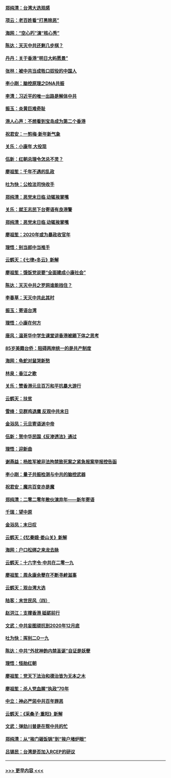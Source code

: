 #### [郑纯清：台湾大选观感](../pages/nsc993/n11786210.md?t=01120844) 
#### [项云：老百姓看“打黑除恶”](../pages/nsc993/n11785398.md?t=01120844) 
#### [海网：“空心朽”演“核心秀”](../pages/nsc993/n11783874.md?t=01120844) 
#### [陈达：天灭中共还剩几步棋？](../pages/nsc993/n11783719.md?t=01120844) 
#### [丹丹：关于香港“明日大屿愿景”](../pages/nsc993/n11783273.md?t=01120844) 
#### [张林：被中共当成牲口奴役的中国人](../pages/nsc993/n11782397.md?t=01120844) 
#### [李小刚：脑控原理之DNA共振](../pages/nsc993/n11780962.md?t=01120844) 
#### [李清：习近平的唯一出路是解体中共](../pages/nsc993/n11780866.md?t=01120844) 
#### [振玉：炎黄巨难奇耻](../pages/nsc993/n11779632.md?t=01120844) 
#### [港人心声：不想看到宝岛成为第二个香港](../pages/nsc993/n11778817.md?t=01120844) 
#### [祝君安：一剪梅‧新年新气象](../pages/nsc993/n11776340.md?t=01120844) 
#### [关乐：小康年 大役现](../pages/nsc993/n11774213.md?t=01120844) 
#### [伍新：红朝总理令怎总不灵？](../pages/nsc993/n11770813.md?t=01120844) 
#### [廖祖笙：千年不遇的乱政](../pages/nsc993/n11770373.md?t=01120844) 
#### [吐为快：公检法司快收手](../pages/nsc993/n11770359.md?t=01120844) 
#### [郑纯清：恶党末日临 动辄挨掌嘴](../pages/nsc993/n11769912.md?t=01120844) 
#### [关乐：就王志民下台寄语有良港警](../pages/nsc993/n11769903.md?t=01120844) 
#### [郑纯清：恶党末日临 动辄挨掌嘴](../pages/nsc993/n11769356.md?t=01120844) 
#### [廖祖笙：2020年或为暴政收官年](../pages/nsc993/n11768216.md?t=01120844) 
#### [理悟：别当郎中当推手](../pages/nsc993/n11768243.md?t=01120844) 
#### [云鹤天：《七律▪冬云》新解](../pages/nsc993/n11768204.md?t=01120844) 
#### [廖祖笙：饿饭党说要“全面建成小康社会”](../pages/nsc993/n11767482.md?t=01120844) 
#### [陈达：天灭中共之罗网谁能挡住？](../pages/nsc993/n11767465.md?t=01120844) 
#### [李春草：天灭中共此其时](../pages/nsc993/n11767452.md?t=01120844) 
#### [振玉：寄语台湾](../pages/nsc993/n11767432.md?t=01120844) 
#### [理悟：小康在何方](../pages/nsc993/n11767394.md?t=01120844) 
#### [唐风：温哥华中学生课堂讲香港被踢下体之思考](../pages/nsc993/n11766848.md?t=01120844) 
#### [85岁美籍台侨：阻碍两岸统一的是共产制度](../pages/nsc993/n11765043.md?t=01120844) 
#### [海网：龟蛇对鼠哭新愁](../pages/nsc993/n11764895.md?t=01120844) 
#### [林泉：香江之歌](../pages/nsc993/n11764415.md?t=01120844) 
#### [关乐：赞香港元旦百万和平抗暴大游行](../pages/nsc993/n11764382.md?t=01120844) 
#### [云鹤天：扶贫](../pages/nsc993/n11764245.md?t=01120844) 
#### [雪绮：见群鸡退鹰  反观中共末日](../pages/nsc993/n11762112.md?t=01120844) 
#### [金浴凤：元旦寄语迷中帝](../pages/nsc993/n11761788.md?t=01120844) 
#### [伍新：贺中华民国《反渗透法》通过](../pages/nsc993/n11761994.md?t=01120844) 
#### [理悟：迎新曲](../pages/nsc993/n11761152.md?t=01120844) 
#### [谢燕益：杨胜军被非法拘禁致死案之紧急报案举报控告函](../pages/nsc993/n11756134.md?t=01120844) 
#### [李小刚：量子共振检测与中共的脑控武器](../pages/nsc993/n11754518.md?t=01120844) 
#### [祝君安：魔共百变亦是魔](../pages/nsc993/n11754469.md?t=01120844) 
#### [郑纯清：二零二零年散伙演弃年——新年寄语](../pages/nsc993/n11754195.md?t=01120844) 
#### [千瑞：望中原](../pages/nsc993/n11754159.md?t=01120844) 
#### [金浴凤：末日叹](../pages/nsc993/n11752359.md?t=01120844) 
#### [云鹤天：《忆秦娥‧娄山关》新解](../pages/nsc993/n11752348.md?t=01120844) 
#### [海网：户口松绑之来龙去脉](../pages/nsc993/n11752328.md?t=01120844) 
#### [云鹤天：十六字令‧中共在二零一九](../pages/nsc993/n11752305.md?t=01120844) 
#### [廖祖笙：周永康余孽在不断寻衅滋事](../pages/nsc993/n11751013.md?t=01120844) 
#### [云鹤天：观台湾大选](../pages/nsc993/n11751007.md?t=01120844) 
#### [陆客：末世民风（四）](../pages/nsc993/n11749203.md?t=01120844) 
#### [赵洪江：支撑香港 砥砺前行](../pages/nsc993/n11748482.md?t=01120844) 
#### [文武：中共妄图顽抗到2020年12月底](../pages/nsc993/n11748446.md?t=01120844) 
#### [吐为快：挥别二O一九](../pages/nsc993/n11748411.md?t=01120844) 
#### [陈达：中共“外扰神韵内禁圣诞”自证是妖孽](../pages/nsc993/n11748226.md?t=01120844) 
#### [理悟：怪胎红朝](../pages/nsc993/n11748206.md?t=01120844) 
#### [廖祖笙：党天下法治和德治皆为无本之木](../pages/nsc993/n11748135.md?t=01120844) 
#### [廖祖笙：杀人党血腥“执政”70年](../pages/nsc993/n11745144.md?t=01120844) 
#### [中立：神必严惩中共百年罪恶](../pages/nsc993/n11744970.md?t=01120844) 
#### [云鹤天：《采桑子‧重阳》新解](../pages/nsc993/n11744948.md?t=01120844) 
#### [文武：弹劾川普是在帮中共的忙](../pages/nsc993/n11744758.md?t=01120844) 
#### [郑纯清：从“挨门砸饭锅”到“挨户堵炉眼”](../pages/nsc993/n11744745.md?t=01120844) 
#### [吕锡民：台湾是否加入RCEP的研议](../pages/nsc993/n11744701.md?t=01120844) 

----
#### [ >>> 更早内容 <<< ](../indexes/nsc993-earlier.md)

